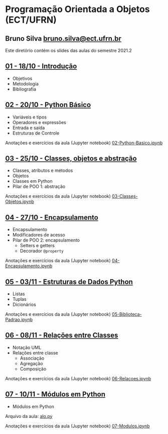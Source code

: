 # Programação Orientada a Objetos (ECT/UFRN)

## Bruno Silva <bruno.silva@ect.ufrn.br>

Este diretório contém os slides das aulas do semestre 2021.2

## [01 - 18/10 - Introdução](./01-intro)
 - Objetivos
 - Metodologia
 - Bibliografia

## [02 - 20/10 - Python Básico](./02-python-basico)
 - Variáveis e tipos
 - Operadores e expressões
 - Entrada e saída
 - Estruturas de Controle

Anotações e exercícios da aula (Jupyter notebook) [02-Python-Basico.ipynb](./02-python-basico/02-Python-Basico.ipynb)

## [03 - 25/10 - Classes, objetos e abstração](./03-classes-objetos/)
 - Classes, atributos e métodos
 - Objetos
 - Classes em Python
 - Pilar de POO 1: abstração

Anotações e exercícios da aula (Jupyter notebook) [03-Classes-Objetos.ipynb](./03-classes-objetos/03-Classes-Objetos.ipynb)

## [04 - 27/10 - Encapsulamento](./04-encapsulamento/)
 - Encapsulamento
 - Modificadores de acesso
 - Pilar de POO 2: encapsulamento
    - Setters e getters
    - Decorador `@property`

Anotações e exercícios da aula (Jupyter notebook) [04-Encapsulamento.ipynb](./04-encapsulamento/04-Encapsulamento.ipynb)

## [05 - 03/11 - Estruturas de Dados Python](./05-biblioteca-padrao)
 - Listas
 - Tuplas
 - Dicionários

Anotações e exercícios da aula (Jupyter notebook) [05-Biblioteca-Padrao.ipynb](./05-biblioteca-padrao/05-Biblioteca-Padrao.ipynb)

## [06 - 08/11 - Relações entre Classes](./06-relacoes)
 - Notação UML
 - Relações entre classe
    - Associação
    - Agregação
    - Composição

Anotações e exercícios da aula (Jupyter notebook) [06-Relacoes.ipynb](./06-relacoes/06-Relacoes.ipynb)

## [07 - 10/11 - Módulos em Python](./07-modulos)
 - Módulos em Python

Arquivo da aula: [alo.py](./07-modulos/alo.py)

Anotações e exercícios da aula (Jupyter notebook) [07-Modulos.ipynb](./07-modulos/07-Modulos.ipynb)

<!--

## [07 - 05/07 - Prova - Unidade 1 (Jupyter notebook)](./07-prova1/poo_2021.1_p1.ipynb)

## [08 - 12/07 - Métodos/Atributos de classe e Herança](./08-heranca)
 - Métodos e atributos de classe
 - Pilar de POO 3: Herança

Anotações e exercícios da aula (Jupyter notebook) [08-Heranca.ipynb](./08-heranca/08-Heranca.ipynb)

## [09 - 19/07 - Classes abstratas](./09-classes-abstratas)
 - Classes abstratas
 - Métodos abstratos

Anotações e exercícios da aula (Jupyter notebook) [09-Classes-Abstratas.ipynb](./09-classes-abstratas/09-Classes-Abstratas.ipynb)

## [10 - 26/07 - Polimorfismo](./10-polimorfismo)
 - Pilar de POO 4: Polimorfismo
 - *Duck typing*

Anotações e exercícios da aula (Jupyter notebook) [10-Polimorfismo.ipynb](./10-polimorfismo/10-Polimorfismo.ipynb)

## [11 - 02/08 - Prova - Unidade 2 (Jupyter notebook)](./11-prova2/poo_2021.1_p2.ipynb)

## [12 - 09/08 - Herança Múltipla](./12-heranca-multipla)
 - Herança múltipla
 - Problema do diamante
 - *Method resolution order* (MRO)

 Anotações e exercícios da aula (Jupyter notebook) [12-Heranca-Multipla.ipynb](./12-heranca-multipla/12-Heranca-Multipla.ipynb)

## [13a - 16/08 - Erros e Exceções](./13a-excecoes)
 - Erros e exceções
 - Tratamento de erros
 - Definição de exceções

Anotações e exercícios da aula (Jupyter notebook) [13a-Excecoes.ipynb](./13a-excecoes/13a-Excecoes.ipynb)

## [13b - 16/08 - Arquivos (Jupyter notebook)](./13b-arquivos/13b-Arquivos.ipynb)
 - **Prática EaD** a ser entregue até as 23:59 do dia 22/08

## [14a - 23/08 - Interfaces Gráficas](./14a-gui)
- Interfaces gráficas em Python com Tkinter
- Componentes (widgets):
- *label*
- *frame*
- *entry*
- *button*
- *listbox*

Anotações e exercícios da aula (Jupyter notebook) [14a-GUI.ipynb](./14a-gui/14a-GUI.ipynb)

## [14b - 23/08 - Padrão de Projeto MVC (Jupyter notebook)](./14b-mvc/14b-MVC.ipynb)
 - **Prática EaD** a ser entregue até as 23:59 do dia 29/08

## [15 - 29/08 - Projeto Final 1(Jupyter notebook)](./15-projeto_final1/15-Projeto_Final_parte1.ipynb)
- Implementação do projeto final -- parte 1

## [16 - 06/09 - Projeto Final 2(Jupyter notebook)](./16-projeto_final2/16-Projeto_Final_parte2.ipynb)
- Implementação do projeto final -- parte 2

-->